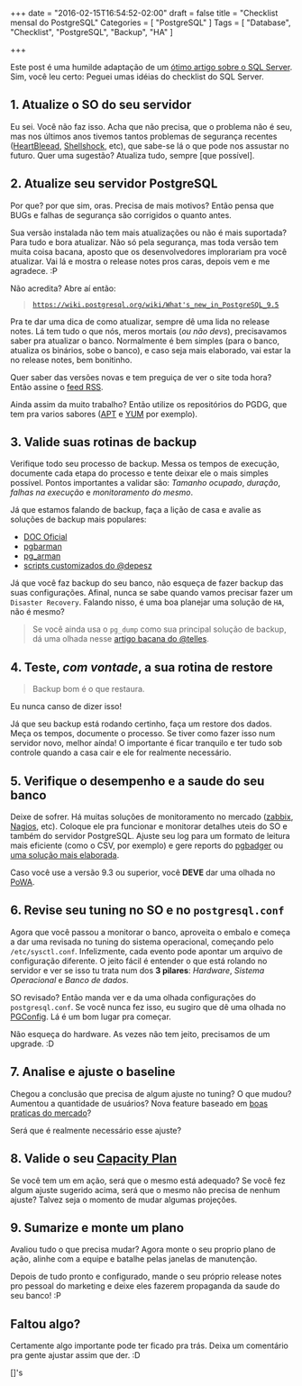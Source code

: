 +++
date = "2016-02-15T16:54:52-02:00"
draft = false
title = "Checklist mensal do PostgreSQL"
Categories = [ "PostgreSQL" ]
Tags = [ "Database", "Checklist", "PostgreSQL",  "Backup", "HA" ]

+++

Este post é uma humilde adaptação de um [ótimo artigo sobre o SQL Server](http://www.jasonstrate.com/monthly-sql-server-checklist/). Sim, você leu certo: Peguei umas idéias do checklist do SQL Server.


## 1. Atualize o SO do seu servidor

Eu sei. Você não faz isso. Acha que não precisa, que o problema não é seu, mas nos últimos anos tivemos tantos problemas de segurança recentes ([HeartBleead](http://heartbleed.com), [Shellshock](https://access.redhat.com/articles/1200223), etc), que sabe-se lá o que pode nos assustar no futuro. Quer uma sugestão? Atualiza tudo, sempre [que possível].

## 2. Atualize seu servidor PostgreSQL

Por que? por que sim, oras. Precisa de mais motivos? Então pensa que BUGs e falhas de segurança são corrigidos o quanto antes. 

Sua versão instalada não tem mais atualizações ou não é mais suportada? Para tudo e bora atualizar. Não só pela segurança, mas toda versão tem muita coisa bacana, aposto que os desenvolvedores implorariam pra você atualizar. Vai lá e mostra o release notes pros caras, depois vem e me agradece. :P

Não acredita? Abre aí então:

> [`https://wiki.postgresql.org/wiki/What's_new_in_PostgreSQL_9.5`](https://wiki.postgresql.org/wiki/What's_new_in_PostgreSQL_9.5)


Pra te dar uma dica de como atualizar, sempre dê uma lida no release notes. Lá tem tudo o que nós, meros mortais (_ou não devs_), precisavamos saber pra atualizar o banco. Normalmente é bem simples (para o banco, atualiza os binários, sobe o banco), e caso seja mais elaborado, vai estar la no release notes, bem bonitinho. 

Quer saber das versões novas e tem preguiça de ver o site toda hora? Então assine o [feed RSS](http://www.postgresql.org/versions.rss). 

Ainda assim da muito trabalho? Então utilize os repositórios do PGDG, que tem pra varios sabores ([APT](https://wiki.postgresql.org/wiki/Apt) e [YUM](https://wiki.postgresql.org/wiki/RPM_Installation)  por exemplo).

## 3. Valide suas rotinas de backup

Verifique todo seu processo de backup. Messa os tempos de execução, documente cada etapa do processo e tente deixar ele o mais simples possível. Pontos importantes a validar são: _Tamanho ocupado_, _duração_, _falhas na execução_ e _monitoramento do mesmo_.

Já que estamos falando de backup, faça a lição de casa e avalie as soluções de backup mais populares:

 * [DOC Oficial](http://www.postgresql.org/docs/current/static/backup.html)
 * [pgbarman](http://www.pgbarman.org)
 * [pg_arman](https://github.com/michaelpq/pg_arman)
 * [scripts customizados do @depesz](http://www.depesz.com/2013/09/11/how-to-make-backups-of-postgresql/)

Já que você faz backup do seu banco, não esqueça de fazer backup das suas configurações. Afinal, nunca se sabe quando vamos precisar fazer um `Disaster Recovery`. Falando nisso, é uma boa planejar uma solução de `HA`, não é mesmo?

> Se você ainda usa o `pg_dump` como sua principal solução de backup, dá uma olhada nesse [artigo bacana do @telles](http://savepoint.blog.br/dump-nao-e-backup/).

## 4. Teste, _com vontade_, a sua rotina de restore

> Backup bom é o que restaura. 

Eu nunca canso de dizer isso! 

Já que seu backup está rodando certinho, faça um restore dos dados. Meça os tempos, documente o processo. Se tiver como fazer isso num servidor novo, melhor aínda! O importante é ficar tranquilo e ter tudo sob controle quando a casa cair e ele for realmente necessário.

## 5. Verifique o desempenho e a saude do seu banco

Deixe de sofrer. Há muitas soluções de monitoramento no mercado ([zabbix](http://www.zabbix.com), [Nagios](https://www.nagios.org/), etc). Coloque ele pra funcionar e monitorar detalhes uteis do SO e também do servidor PostgreSQL. Ajuste seu log para um formato de leitura mais eficiente (como o CSV, por exemplo) e gere reports do [pgbadger](http://dalibo.github.io/pgbadger/) ou [uma solução mais elaborada](https://prezi.com/f2dvt6m9tbf9/integrating-postgresql-with-logstash-for-real-time-monitoring/).

Caso você use a versão 9.3 ou superior, você **DEVE** dar uma olhada no [PoWA](http://dalibo.github.io/powa/).

## 6. Revise seu tuning no SO e no `postgresql.conf`

Agora que você passou a monitorar o banco, aproveita o embalo e começa a dar uma revisada no tuning do sistema operacional, começando pelo `/etc/sysctl.conf`. Infelizmente, cada evento pode apontar um arquivo de configuração diferente. O jeito fácil é entender o que está rolando no servidor e ver se isso tu trata num dos **3 pilares**: _Hardware_, _Sistema Operacional_ e _Banco de dados_.

SO revisado? Então manda ver e da uma olhada configurações do `postgresql.conf`. Se você nunca fez isso, eu sugiro que dê uma olhada no [PGConfig](http://pgconfig.org). Lá é um bom lugar pra começar.

Não esqueça do hardware. As vezes não tem jeito, precisamos de um upgrade. :D

## 7. Analise e ajuste o baseline

Chegou a conclusão que precisa de algum ajuste no tuning? O que mudou? Aumentou a quantidade de usuários? Nova feature baseado em [boas praticas do mercado](http://desciclopedia.org/wiki/Gambi_Design_Patterns)?

Será que é realmente necessário esse ajuste?

## 8. Valide o seu [Capacity Plan](https://en.wikipedia.org/wiki/Capacity_planning)

Se você tem um em ação, será que o mesmo está adequado? Se você fez algum ajuste sugerido acima, será que o mesmo não precisa de nenhum ajuste? Talvez seja o momento de mudar algumas projeções.


## 9. Sumarize e monte um plano

Avaliou tudo o que precisa mudar? Agora monte o seu proprio plano de ação, alinhe com a equipe e batalhe pelas janelas de manutenção.

Depois de tudo pronto e configurado, mande o seu próprio release notes pro pessoal do marketing e deixe eles fazerem propaganda da saude do seu banco! :P

## Faltou algo?

Certamente algo importante pode ter ficado pra trás. Deixa um comentário pra gente ajustar assim que der. :D

[]'s